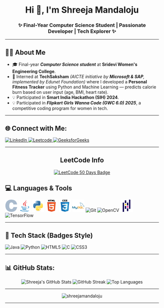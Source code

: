 <!-- Profile Header -->
<h1 align="center">Hi 👋, I'm Shreeja Mandaloju</h1>
<h3 align="center">✨ Final-Year Computer Science Student | Passionate Developer | Tech Explorer ✨</h3>

---

## 👩‍💻 About Me

- 🎓 Final-year ***Computer Science student*** at **Sridevi Women's Engineering College**.
- 🤖 Interned at **TechSaksham** *(AICTE initiative by **Microsoft & SAP**, implemented by Edunet Foundation)* where I developed a **Personal Fitness Tracker** using Python and Machine Learning — predicts calorie burn based on user input (age, BMI, heart rate).
- 💡 Participated in **Smart India Hackathon (SIH) 2024**.
- 💡 Participated in ***Flipkart Girls Wanna Code (GWC 6.0) 2025***, a competitive coding program for women in tech.

---

## 🌐 Connect with Me:

<p align="left">
  <a href="https://linkedin.com/in/shreejamandaloju" target="_blank">
    <img src="https://raw.githubusercontent.com/rahuldkjain/github-profile-readme-generator/master/src/images/icons/Social/linked-in-alt.svg" alt="LinkedIn" height="30" width="40" />
  </a>
  <a href="https://www.leetcode.com/shreejam21" target="_blank">
    <img src="https://raw.githubusercontent.com/rahuldkjain/github-profile-readme-generator/master/src/images/icons/Social/leet-code.svg" alt="Leetcode" height="30" width="40" />
  </a>
  <a href="https://auth.geeksforgeeks.org/user/shreejamandaloju" target="_blank">
    <img src="https://raw.githubusercontent.com/rahuldkjain/github-profile-readme-generator/master/src/images/icons/Social/geeks-for-geeks.svg" alt="GeeksforGeeks" height="30" width="40" />
  </a>
</p>

---

<div align="center"> 
  <h2 align="center">LeetCode Info</h2>  
  <p align="center">
    <a href="https://leetcode.com/YOUR_USERNAME/" target="_blank">
      <img align="center" src="https://assets.leetcode.com/static_assets/marketing/2024-50.gif" alt="LeetCode 50 Days Badge" height="200" width="200" />
    </a>
  </p>
</div>

## 💻 Languages & Tools

<p align="left">
  <img src="https://raw.githubusercontent.com/devicons/devicon/master/icons/c/c-original.svg" alt="C" width="40" height="40"/>
  <img src="https://raw.githubusercontent.com/devicons/devicon/master/icons/java/java-original.svg" alt="Java" width="40" height="40"/>
  <img src="https://raw.githubusercontent.com/devicons/devicon/master/icons/python/python-original.svg" alt="Python" width="40" height="40"/>
  <img src="https://raw.githubusercontent.com/devicons/devicon/master/icons/html5/html5-original-wordmark.svg" alt="HTML" width="40" height="40"/>
  <img src="https://raw.githubusercontent.com/devicons/devicon/master/icons/css3/css3-original-wordmark.svg" alt="CSS" width="40" height="40"/>
  <img src="https://raw.githubusercontent.com/devicons/devicon/master/icons/mysql/mysql-original-wordmark.svg" alt="MySQL" width="40" height="40"/>
  <img src="https://www.vectorlogo.zone/logos/git-scm/git-scm-icon.svg" alt="Git" width="40" height="40"/>
  <img src="https://www.vectorlogo.zone/logos/opencv/opencv-icon.svg" alt="OpenCV" width="40" height="40"/>
  <img src="https://raw.githubusercontent.com/devicons/devicon/2ae2a900d2f041da66e950e4d48052658d850630/icons/pandas/pandas-original.svg" alt="Pandas" width="40" height="40"/>
  <img src="https://www.vectorlogo.zone/logos/tensorflow/tensorflow-icon.svg" alt="TensorFlow" width="40" height="40"/>
</p>

---

## 🧠 Tech Stack (Badges Style)

![Java](https://img.shields.io/badge/java-%23ED8B00.svg?style=for-the-badge&logo=openjdk&logoColor=white) 
![Python](https://img.shields.io/badge/python-3670A0?style=for-the-badge&logo=python&logoColor=ffdd54) 
![HTML5](https://img.shields.io/badge/html5-%23E34F26.svg?style=for-the-badge&logo=html5&logoColor=white) 
![C](https://img.shields.io/badge/c-%2300599C.svg?style=for-the-badge&logo=c&logoColor=white) 
![CSS3](https://img.shields.io/badge/css3-%231572B6.svg?style=for-the-badge&logo=css3&logoColor=white)

---

## 📊 GitHub Stats:

<p align="center">
  <img src="https://github-readme-stats.vercel.app/api?username=ShreejaMandaloju&theme=transparent&hide_border=false&include_all_commits=true&count_private=true" alt="Shreeja's GitHub Stats" />
  <img src="https://nirzak-streak-stats.vercel.app/?user=ShreejaMandaloju&theme=transparent&hide_border=false" alt="GitHub Streak" />
  <img src="https://github-readme-stats.vercel.app/api/top-langs/?username=ShreejaMandaloju&theme=transparent&hide_border=false&layout=compact" alt="Top Languages" />
</p>

---

<p align="center">
  <img src="https://komarev.com/ghpvc/?username=ShreejaMandaloju&label=Profile%20views&color=0e75b6&style=flat" alt="shreejamandaloju" />
</p>

---
<!-- Proudly created with GPRM ( https://gprm.itsvg.in ) -->
